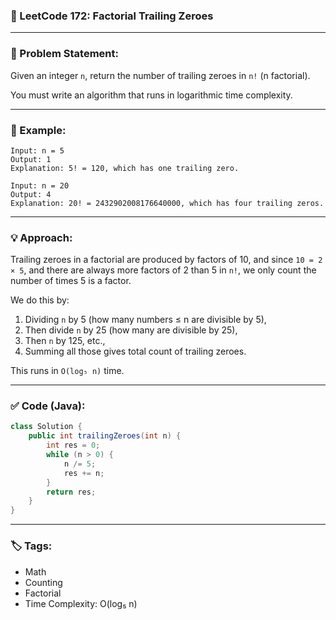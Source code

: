 ### 📘 LeetCode 172: Factorial Trailing Zeroes

---

### 🧠 Problem Statement:

Given an integer `n`, return the number of trailing zeroes in `n!` (n factorial).

You must write an algorithm that runs in logarithmic time complexity.

---

### 🧮 Example:

```
Input: n = 5  
Output: 1  
Explanation: 5! = 120, which has one trailing zero.
```

```
Input: n = 20  
Output: 4  
Explanation: 20! = 2432902008176640000, which has four trailing zeros.
```

---

### 💡 Approach:

Trailing zeroes in a factorial are produced by factors of 10, and since `10 = 2 × 5`, and there are always more factors of 2 than 5 in `n!`, we only count the number of times 5 is a factor.

We do this by:

1. Dividing `n` by 5 (how many numbers ≤ n are divisible by 5),
2. Then divide `n` by 25 (how many are divisible by 25),
3. Then `n` by 125, etc.,
4. Summing all those gives total count of trailing zeroes.

This runs in `O(log₅ n)` time.

---

### ✅ Code (Java):

```java
class Solution {
    public int trailingZeroes(int n) {
        int res = 0;
        while (n > 0) {
            n /= 5;
            res += n;
        }
        return res;
    }
}
```

---

### 🏷️ Tags:

- Math  
- Counting  
- Factorial  
- Time Complexity: O(log₅ n)
